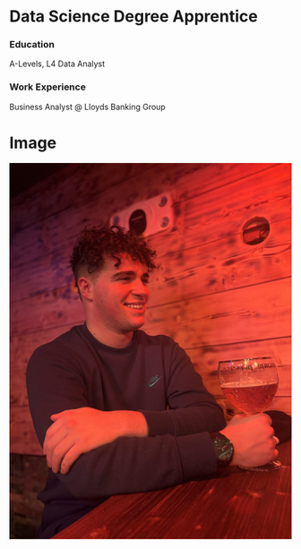 # Data Science Degree Apprentice

### Education
A-Levels, L4 Data Analyst

### Work Experience
Business Analyst @ Lloyds Banking Group

# Image
![pfp](assets/github_pfp.jpg)
